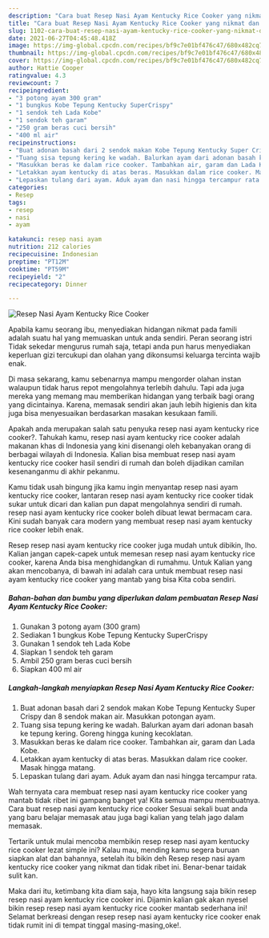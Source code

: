 ```yaml
---
description: "Cara buat Resep Nasi Ayam Kentucky Rice Cooker yang nikmat dan Mudah Dibuat"
title: "Cara buat Resep Nasi Ayam Kentucky Rice Cooker yang nikmat dan Mudah Dibuat"
slug: 1102-cara-buat-resep-nasi-ayam-kentucky-rice-cooker-yang-nikmat-dan-mudah-dibuat
date: 2021-06-27T04:45:48.418Z
image: https://img-global.cpcdn.com/recipes/bf9c7e01bf476c47/680x482cq70/resep-nasi-ayam-kentucky-rice-cooker-foto-resep-utama.jpg
thumbnail: https://img-global.cpcdn.com/recipes/bf9c7e01bf476c47/680x482cq70/resep-nasi-ayam-kentucky-rice-cooker-foto-resep-utama.jpg
cover: https://img-global.cpcdn.com/recipes/bf9c7e01bf476c47/680x482cq70/resep-nasi-ayam-kentucky-rice-cooker-foto-resep-utama.jpg
author: Hattie Cooper
ratingvalue: 4.3
reviewcount: 7
recipeingredient:
- "3 potong ayam 300 gram"
- "1 bungkus Kobe Tepung Kentucky SuperCrispy"
- "1 sendok teh Lada Kobe"
- "1 sendok teh garam"
- "250 gram beras cuci bersih"
- "400 ml air"
recipeinstructions:
- "Buat adonan basah dari 2 sendok makan Kobe Tepung Kentucky Super Crispy dan 8 sendok makan air. Masukkan potongan ayam."
- "Tuang sisa tepung kering ke wadah. Balurkan ayam dari adonan basah ke tepung kering. Goreng hingga kuning kecoklatan."
- "Masukkan beras ke dalam rice cooker. Tambahkan air, garam dan Lada Kobe."
- "Letakkan ayam kentucky di atas beras. Masukkan dalam rice cooker. Masak hingga matang."
- "Lepaskan tulang dari ayam. Aduk ayam dan nasi hingga tercampur rata."
categories:
- Resep
tags:
- resep
- nasi
- ayam

katakunci: resep nasi ayam 
nutrition: 212 calories
recipecuisine: Indonesian
preptime: "PT12M"
cooktime: "PT59M"
recipeyield: "2"
recipecategory: Dinner

---
```



![Resep Nasi Ayam Kentucky Rice Cooker](https://img-global.cpcdn.com/recipes/bf9c7e01bf476c47/680x482cq70/resep-nasi-ayam-kentucky-rice-cooker-foto-resep-utama.jpg)

Apabila kamu seorang ibu, menyediakan hidangan nikmat pada famili adalah suatu hal yang memuaskan untuk anda sendiri. Peran seorang istri Tidak sekedar mengurus rumah saja, tetapi anda pun harus menyediakan keperluan gizi tercukupi dan olahan yang dikonsumsi keluarga tercinta wajib enak.

Di masa  sekarang, kamu sebenarnya mampu mengorder olahan instan walaupun tidak harus repot mengolahnya terlebih dahulu. Tapi ada juga mereka yang memang mau memberikan hidangan yang terbaik bagi orang yang dicintainya. Karena, memasak sendiri akan jauh lebih higienis dan kita juga bisa menyesuaikan berdasarkan masakan kesukaan famili. 



Apakah anda merupakan salah satu penyuka resep nasi ayam kentucky rice cooker?. Tahukah kamu, resep nasi ayam kentucky rice cooker adalah makanan khas di Indonesia yang kini disenangi oleh kebanyakan orang di berbagai wilayah di Indonesia. Kalian bisa membuat resep nasi ayam kentucky rice cooker hasil sendiri di rumah dan boleh dijadikan camilan kesenanganmu di akhir pekanmu.

Kamu tidak usah bingung jika kamu ingin menyantap resep nasi ayam kentucky rice cooker, lantaran resep nasi ayam kentucky rice cooker tidak sukar untuk dicari dan kalian pun dapat mengolahnya sendiri di rumah. resep nasi ayam kentucky rice cooker boleh dibuat lewat bermacam cara. Kini sudah banyak cara modern yang membuat resep nasi ayam kentucky rice cooker lebih enak.

Resep resep nasi ayam kentucky rice cooker juga mudah untuk dibikin, lho. Kalian jangan capek-capek untuk memesan resep nasi ayam kentucky rice cooker, karena Anda bisa menghidangkan di rumahmu. Untuk Kalian yang akan mencobanya, di bawah ini adalah cara untuk membuat resep nasi ayam kentucky rice cooker yang mantab yang bisa Kita coba sendiri.

<!--inarticleads1-->

##### Bahan-bahan dan bumbu yang diperlukan dalam pembuatan Resep Nasi Ayam Kentucky Rice Cooker:

1. Gunakan 3 potong ayam (300 gram)
1. Sediakan 1 bungkus Kobe Tepung Kentucky SuperCrispy
1. Gunakan 1 sendok teh Lada Kobe
1. Siapkan 1 sendok teh garam
1. Ambil 250 gram beras cuci bersih
1. Siapkan 400 ml air




<!--inarticleads2-->

##### Langkah-langkah menyiapkan Resep Nasi Ayam Kentucky Rice Cooker:

1. Buat adonan basah dari 2 sendok makan Kobe Tepung Kentucky Super Crispy dan 8 sendok makan air. Masukkan potongan ayam.
1. Tuang sisa tepung kering ke wadah. Balurkan ayam dari adonan basah ke tepung kering. Goreng hingga kuning kecoklatan.
1. Masukkan beras ke dalam rice cooker. Tambahkan air, garam dan Lada Kobe.
1. Letakkan ayam kentucky di atas beras. Masukkan dalam rice cooker. Masak hingga matang.
1. Lepaskan tulang dari ayam. Aduk ayam dan nasi hingga tercampur rata.




Wah ternyata cara membuat resep nasi ayam kentucky rice cooker yang mantab tidak ribet ini gampang banget ya! Kita semua mampu membuatnya. Cara buat resep nasi ayam kentucky rice cooker Sesuai sekali buat anda yang baru belajar memasak atau juga bagi kalian yang telah jago dalam memasak.

Tertarik untuk mulai mencoba membikin resep resep nasi ayam kentucky rice cooker lezat simple ini? Kalau mau, mending kamu segera buruan siapkan alat dan bahannya, setelah itu bikin deh Resep resep nasi ayam kentucky rice cooker yang nikmat dan tidak ribet ini. Benar-benar taidak sulit kan. 

Maka dari itu, ketimbang kita diam saja, hayo kita langsung saja bikin resep resep nasi ayam kentucky rice cooker ini. Dijamin kalian gak akan nyesel bikin resep resep nasi ayam kentucky rice cooker mantab sederhana ini! Selamat berkreasi dengan resep resep nasi ayam kentucky rice cooker enak tidak rumit ini di tempat tinggal masing-masing,oke!.

